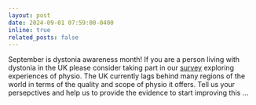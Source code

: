 ```yaml
---
layout: post
date: 2024-09-01 07:59:00-0400
inline: true
related_posts: false
---
```


September is dystonia awareness month!  If you are a person living with dystonia in the UK please consider taking part in our [survey](https://x.com/Krsampson1989/status/1822948098773012987) exploring experiences of physio.  The UK currently lags behind many regions of the world in terms of the quality and scope of physio it offers.  Tell us your persepctives and help us to provide the evidence to start improving this ...